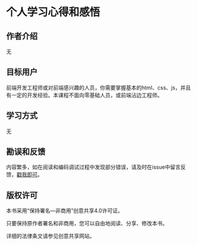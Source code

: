 # 个人学习心得和感悟

## 作者介绍

无

## 目标用户

前端开发工程师或对前端感兴趣的人员，你需要掌握基本的html、css、js，并且有一定的开发经验。本课程不面向零基础人员，或前端沾边工程师。

## 学习方式

无

## 勘误和反馈

内容繁多，如在阅读和编码调试过程中发现部分错误，请及时在issue中留言反馈，[戳我即可](https://github.com/HuyueHappy/book/issues)。

## 版权许可

本书采用“保持署名—非商用”创意共享4.0许可证。

只要保持原作者署名和非商用，您可以自由地阅读、分享、修改本书。

详细的法律条文请参见创意共享网站。
